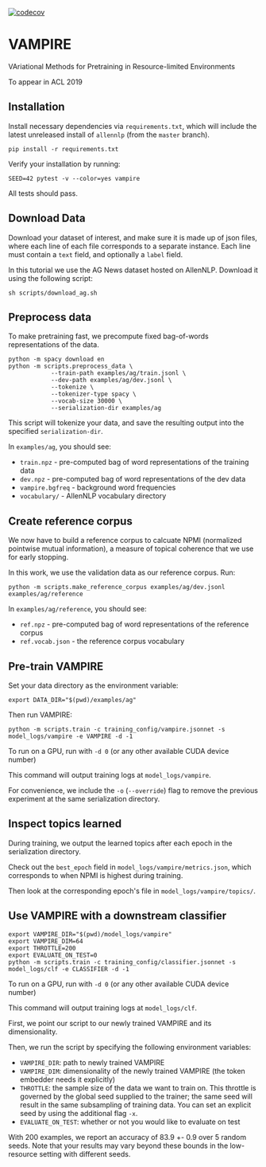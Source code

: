 [![codecov](https://codecov.io/gh/allenai/vae/branch/master/graph/badge.svg?token=NOriF2Rm8p)](https://codecov.io/gh/allenai/vae)

# VAMPIRE

VAriational Methods for Pretraining in Resource-limited Environments

To appear in ACL 2019

## Installation

Install necessary dependencies via `requirements.txt`, which will include the latest unreleased install of `allennlp` (from the `master` branch).

```
pip install -r requirements.txt
```

Verify your installation by running: 

```
SEED=42 pytest -v --color=yes vampire
```

All tests should pass.

## Download Data

Download your dataset of interest, and make sure it is made up of json files, where each line of each file corresponds to a separate instance. Each line must contain a `text` field, and optionally a `label` field. 

In this tutorial we use the AG News dataset hosted on AllenNLP. Download it using the following script:

```
sh scripts/download_ag.sh
```

## Preprocess data

To make pretraining fast, we precompute fixed bag-of-words representations of the data. 

```
python -m spacy download en
python -m scripts.preprocess_data \
            --train-path examples/ag/train.jsonl \
            --dev-path examples/ag/dev.jsonl \
            --tokenize \
            --tokenizer-type spacy \
            --vocab-size 30000 \
            --serialization-dir examples/ag
```

This script will tokenize your data, and save the resulting output into the specified `serialization-dir`.

In `examples/ag`, you should see:

* `train.npz` - pre-computed bag of word representations of the training data
* `dev.npz` - pre-computed bag of word representations of the dev data
* `vampire.bgfreq` - background word frequencies
* `vocabulary/` - AllenNLP vocabulary directory

## Create reference corpus

We now have to build a reference corpus to calcuate NPMI (normalized pointwise mutual information), a measure of topical coherence that we use for early stopping.

In this work, we use the validation data as our reference corpus. Run:

```
python -m scripts.make_reference_corpus examples/ag/dev.jsonl examples/ag/reference
```

In `examples/ag/reference`, you should see:

* `ref.npz` - pre-computed bag of word representations of the reference corpus
* `ref.vocab.json` - the reference corpus vocabulary


## Pre-train VAMPIRE

Set your data directory as the environment variable:

```
export DATA_DIR="$(pwd)/examples/ag"
```

Then run VAMPIRE:

```
python -m scripts.train -c training_config/vampire.jsonnet -s model_logs/vampire -e VAMPIRE -d -1
```

To run on a GPU, run with `-d 0` (or any other available CUDA device number)

This command will output training logs at `model_logs/vampire`.

For convenience, we include the `-o` (`--override`) flag to remove the previous experiment at the same serialization directory.


## Inspect topics learned

During training, we output the learned topics after each epoch in the serialization directory. 

Check out the `best_epoch` field in `model_logs/vampire/metrics.json`, which corresponds to when NPMI is highest during training. 

Then look at the corresponding epoch's file in `model_logs/vampire/topics/`.

## Use VAMPIRE with a downstream classifier

```
export VAMPIRE_DIR="$(pwd)/model_logs/vampire"
export VAMPIRE_DIM=64
export THROTTLE=200
export EVALUATE_ON_TEST=0
python -m scripts.train -c training_config/classifier.jsonnet -s model_logs/clf -e CLASSIFIER -d -1
```

To run on a GPU, run with `-d 0` (or any other available CUDA device number)

This command will output training logs at `model_logs/clf`.

First, we point our script to our newly trained VAMPIRE and its dimensionality.

Then, we run the script by specifying the following environment variables:
* `VAMPIRE_DIR`: path to newly trained VAMPIRE
* `VAMPIRE_DIM`: dimensionality of the newly trained VAMPIRE (the token embedder needs it explicitly)
* `THROTTLE`: the sample size of the data we want to train on. This throttle is governed by the global seed supplied to the trainer; the same seed will result in the same subsampling of training data. You can set an explicit seed by using the additional flag `-x`.
* `EVALUATE_ON_TEST`: whether or not you would like to evaluate on test

With 200 examples, we report an accuracy of 83.9 +- 0.9 over 5 random seeds. Note that your results may vary beyond these bounds in the low-resource setting with different seeds.
